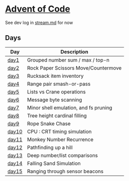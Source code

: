 # [Advent of Code](https://adventofcode.com/2022)

See dev log in [stream.md](stream.md) for now

## Days
| Day                              | Description                                   |
|----------------------------------|-----------------------------------------------|
| [day1](day1/prompt.md)           | Grouped number sum / max / top-n              |
| [day2](day2/prompt.md)           | Rock Paper Scissors Move/Countermove          |
| [day3](day3/prompt.md)           | Rucksack item inventory                       |
| [day4](day4/prompt.md)           | Range pair smash-or-pass                      |
| [day5](day5/prompt.md)           | Lists vs Crane operations                     |
| [day6](day6/prompt.md)           | Message byte scanning                         |
| [day7](day7/prompt.md)           | Minor shell emulation, and fs pruning         |
| [day8](day8/prompt.md)           | Tree height cardinal filling                  |
| [day9](day9/prompt.md)           | Rope Snake Chase                              |
| [day10](day10/prompt.md)         | CPU : CRT timing simulation                   |
| [day11](day11/prompt.md)         | Monkey Number Recurrence                      |
| [day12](day12/prompt.md)         | Pathfinding up a hill                         |
| [day13](day13/prompt.md)         | Deep number/list comparisons                  |
| [day14](day14/prompt.md)         | Falling Sand Simulation                       |
| [day15](day15/prompt.md)         | Ranging through sensor beacons                |
